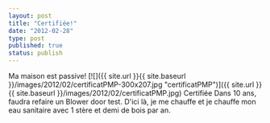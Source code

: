 ```yaml
---
layout: post
title: "Certifiée!"
date: "2012-02-28"
type: post
published: true
status: publish
---
```


Ma maison est passive! [![]({{ site.url }}{{ site.baseurl }}/images/2012/02/certificatPMP-300x207.jpg "certificatPMP")]({{ site.url }}{{ site.baseurl }}/images/2012/02/certificatPMP.jpg) Certifiée Dans 10 ans, faudra refaire un Blower door test. D'ici là, je me chauffe et je chauffe mon eau sanitaire avec 1 stère et demi de bois par an.
